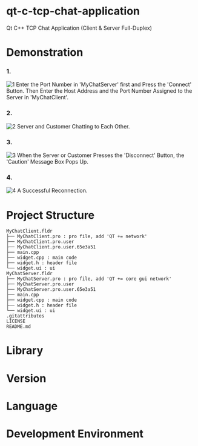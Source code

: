 # qt-c-tcp-chat-application
Qt C++ TCP Chat Application (Client & Server Full-Duplex)

# Demonstration
### 1.
![1](https://user-images.githubusercontent.com/93585651/221794907-badc33db-1629-41c7-89a3-38304d377d39.png)
Enter the Port Number in 'MyChatServer' first and Press the 'Connect' Button.
Then Enter the Host Address and the Port Number Assigned to the Server in 'MyChatClient'.    


### 2.
![2](https://user-images.githubusercontent.com/93585651/221794965-f6d40b3d-cd41-4f5e-b3fc-496de458704b.png)
Server and Customer Chatting to Each Other.    


### 3.
![3](https://user-images.githubusercontent.com/93585651/221795013-28e77611-c2d0-413d-bc35-8553c54f66d6.png)
When the Server or Customer Presses the 'Disconnect' Button, the 'Caution' Message Box Pops Up.    


### 4.
![4](https://user-images.githubusercontent.com/93585651/221795086-a0e3fe37-7265-40f9-84c3-bf313f43b581.png)
A Successful Reconnection.    


# Project Structure
```
MyChatClient.fldr
├── MyChatClient.pro : pro file, add 'QT += network'
├── MyChatClient.pro.user
├── MyChatClient.pro.user.65e3a51
├── main.cpp
├── widget.cpp : main code
├── widget.h : header file
└── widget.ui : ui
MyChatServer.fldr
├── MyChatServer.pro : pro file, add 'QT += core gui network'
├── MyChatServer.pro.user
├── MyChatServer.pro.user.65e3a51
├── main.cpp
├── widget.cpp : main code
├── widget.h : header file
└── widget.ui : ui
.gitattributes
LICENSE
README.md
```
 
# Library
 
# Version
 
# Language
 
# Development Environment
